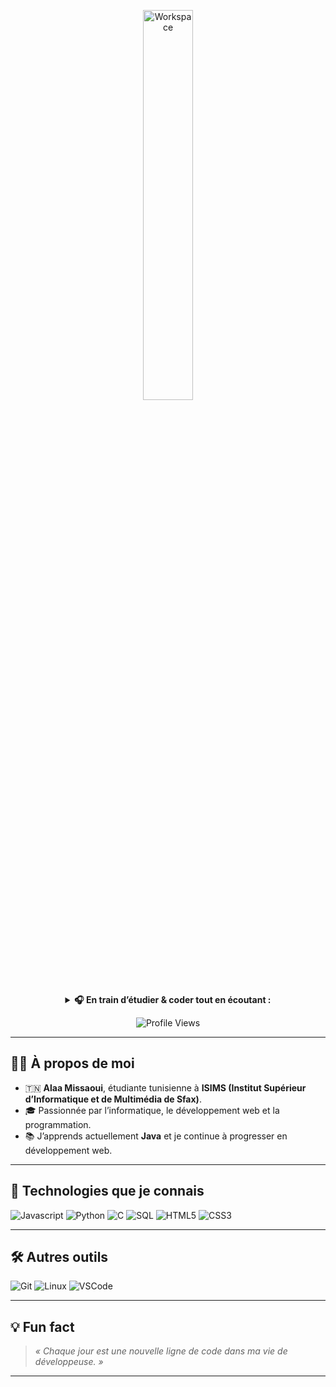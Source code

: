 <div align="center" width="50">



<img src="https://i.pinimg.com/736x/fd/3d/17/fd3d176fe202c8a6a644488f1a91c144.jpg" alt="Workspace"  width="40%"/><br> 

<details>
<p><strong> <summary> 🎧 En train d’étudier & coder tout en écoutant : </summary> </strong></p>

[![Spotify](https://spotify-readme.sp-xd.vercel.app/api/spotify)](https://open.spotify.com/) <br>

</details>

![Profile Views](https://komarev.com/ghpvc/?username=alaa-missaoui&style=flat&color=orange&label=PROFILE+VIEWS)

</div>

---

## 👩‍💻 À propos de moi  
- 🇹🇳 **Alaa Missaoui**, étudiante tunisienne à **ISIMS (Institut Supérieur d’Informatique et de Multimédia de Sfax)**.  
- 🎓 Passionnée par l’informatique, le développement web et la programmation.  
- 📚 J’apprends actuellement **Java** et je continue à progresser en développement web.  

---

## 🚀 Technologies que je connais  

![Javascript](https://img.shields.io/badge/JavaScript-323330?style=flat&logo=javascript&logoColor=F7DF1E)
![Python](https://img.shields.io/badge/Python-FFD43B?style=flat&logo=python&logoColor=darkgreen)
![C](https://img.shields.io/badge/C-00599C?style=flat&logo=c&logoColor=white)
![SQL](https://img.shields.io/badge/SQL-07405E?style=flat&logo=sqlite&logoColor=white)
![HTML5](https://img.shields.io/badge/HTML5-E34F26?style=flat&logo=html5&logoColor=white)
![CSS3](https://img.shields.io/badge/CSS3-1572B6?style=flat&logo=css3&logoColor=white)

---

## 🛠️ Autres outils

![Git](https://img.shields.io/badge/GIT-E44C30?style=flat&logo=git&logoColor=white)
![Linux](https://img.shields.io/badge/Linux-FCC624?style=flat&logo=linux&logoColor=black)
![VSCode](https://img.shields.io/badge/VSCode-0078D4?style=flat&logo=visual%20studio%20code&logoColor=white)

---

## 💡 Fun fact  
> _« Chaque jour est une nouvelle ligne de code dans ma vie de développeuse. »_  

---

